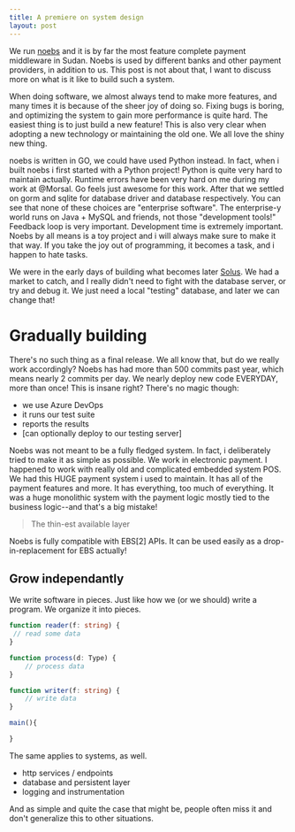 ```yaml
---
title: A premiere on system design
layout: post
---
```


We run [noebs](https://github.com/adonese/noebs) and it is by far the most feature complete payment middleware in Sudan. Noebs is used by different banks and other payment providers, in addition to us. This post is not about that, I want to discuss more on what is it like to build such a system.

When doing software, we almost always tend to make more features, and many times it is because of the sheer joy of doing so. Fixing bugs is boring, and optimizing the system to gain more performance is quite hard. The easiest thing is to just build a new feature! This is also very clear when adopting a new technology or maintaining the old one. We all love the shiny new thing.

noebs is written in GO, we could have used Python instead. In fact, when i built noebs i first started with a Python project! Python is quite very hard to maintain actually. Runtime errors have been very hard on me during my work at @Morsal. Go feels just awesome for this work. After that we settled on gorm and sqlite for database driver and database respectively. You can see that none of these choices are "enterprise software".
The enterprise-y world runs on Java + MySQL and friends, not those "development tools!" Feedback loop is very important. Development time is extremely important. Noebs by all means is a toy project and i will always make sure to make it that way. If you take the joy out of programming, it becomes a task, and i happen to hate tasks.

We were in the early days of building what becomes later [Solus](https://soluspay.net). We had a market to catch, and I really didn't need to fight with the database server, or try and debug it. We just need a local "testing" database, and later we can change that!

# Gradually building

There's no such thing as a final release. We all know that, but do we really work accordingly? Noebs has had more than 500 commits past year, which means nearly 2 commits per day. We nearly deploy new code EVERYDAY, more than once! This is insane right? There's no magic though:

- we use Azure DevOps
- it runs our test suite
- reports the results
- [can optionally deploy to our testing server]

Noebs was not meant to be a fully fledged system. In fact, i deliberately tried to make it as simple as possible.
We work in electronic payment. I happened to work with really old and complicated embedded system POS. We had this HUGE payment system i used to maintain. It has all of the payment features and more. It has everything, too much of everything. It was a huge monolithic system with the payment logic mostly tied to the business logic--and that's a big mistake!

> The thin-est available layer

Noebs is fully compatible with EBS[2] APIs. It can be used easily as a drop-in-replacement for EBS actually!

## Grow independantly

We write software in pieces. Just like how we (or we should) write a program. We organize it into pieces.

```ts
function reader(f: string) {
 // read some data
}

function process(d: Type) {
    // process data
}

function writer(f: string) {
    // write data
}

main(){

}
```

The same applies to systems, as well.

- http services / endpoints
- database and persistent layer
- logging and instrumentation

And as simple and quite the case that might be, people often miss it and don't generalize this to other situations.
